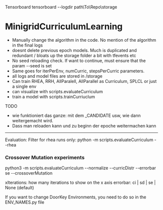 Tensorboard
tensorboard --logdir path\To\Repo\storage


# MinigridCurriculumLearning
- Manually change the algorithm in the code. No mention of the algorithm in the final logs
- doesnt delete previous epoch models. Much is duplicated and redundant / bloats up the storage folder a bit with tfevents etc
- No seed reloading check. If want to continue, must ensure that the param --seed is set
- Same goes for iterPerEnv, numCurric, stepsPerCurric parameters. 
- all logs and model files are stored in /storage
- Can train RHEA, RRH, AllParalell, AllParallel as Curriculum, SPLCL or just a single env
- can visualize with scripts.evaluateCurriculum
- train a model with scripts.trainCurriuclum



TODO
- wie funktioniert das ganze: mit dem _CANDIDATE usw, wie dann weitergemacht wird. 
- Dass man reloaden kann und zu beginn der epoche weitermachen kann

-------------------

Evaluation:
Filter for rhea runs only:
python -m scripts.evaluateCurriculum --rhea 


### Crossover Mutation experiments
python3 -m scripts.evaluateCurriculum --normalize --curricDistr --errorbar se --crossoverMutation


xIterations: how many iterations to show on the x axis
errorbar: ci | sd | se | None (default)




If you want to change DoorKey Environments, you need to do so in the ENV_NAMES.py file